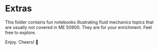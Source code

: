 # Extras

This folder contains fun notebooks illustrating fluid mechanics topics that are usually not covered in ME 50900. They are for your enrichment. Feel free to explore.

Enjoy. Cheers! :beer: